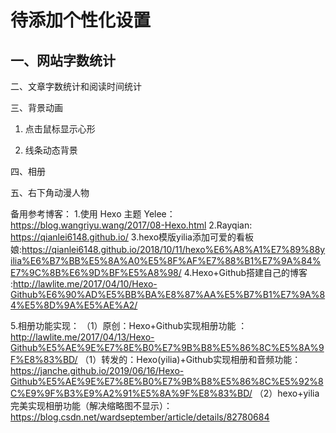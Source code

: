 # **待添加个性化设置**

## 一、网站字数统计




二、文章字数统计和阅读时间统计



三、背景动画

1. 点击鼠标显示心形

2. 线条动态背景


四、相册




五、右下角动漫人物



备用参考博客：
1.使用 Hexo 主题 Yelee：https://blog.wangriyu.wang/2017/08-Hexo.html
2.Rayqian: https://qianlei6148.github.io/
3.hexo模版yilia添加可爱的看板娘:https://qianlei6148.github.io/2018/10/11/hexo%E6%A8%A1%E7%89%88yilia%E6%B7%BB%E5%8A%A0%E5%8F%AF%E7%88%B1%E7%9A%84%E7%9C%8B%E6%9D%BF%E5%A8%98/
4.Hexo+Github搭建自己的博客 :http://lawlite.me/2017/04/10/Hexo-Github%E6%90%AD%E5%BB%BA%E8%87%AA%E5%B7%B1%E7%9A%84%E5%8D%9A%E5%AE%A2/

5.相册功能实现：
（1）原创：Hexo+Github实现相册功能 ：http://lawlite.me/2017/04/13/Hexo-Github%E5%AE%9E%E7%8E%B0%E7%9B%B8%E5%86%8C%E5%8A%9F%E8%83%BD/
（1）转发的：Hexo(yilia)+Github实现相册和音频功能：https://janche.github.io/2019/06/16/Hexo-Github%E5%AE%9E%E7%8E%B0%E7%9B%B8%E5%86%8C%E5%92%8C%E9%9F%B3%E9%A2%91%E5%8A%9F%E8%83%BD/
（2）hexo+yilia完美实现相册功能（解决缩略图不显示）：https://blog.csdn.net/wardseptember/article/details/82780684
